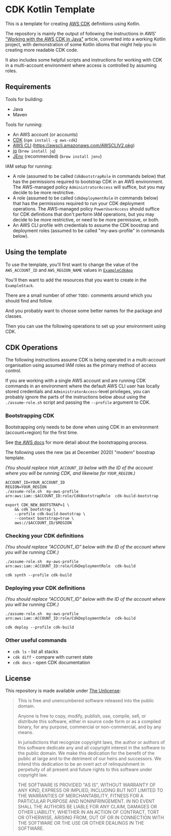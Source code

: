 # CDK Kotlin Template

This is a template for creating [AWS CDK](https://aws.amazon.com/cdk/) definitions using Kotlin. 

The repository is mainly the output of following the instructions in AWS' ["Working with the AWS CDK in Java"](https://docs.aws.amazon.com/cdk/latest/guide/work-with-cdk-java.html) article, converted into a working Kotlin project, with demonstration of some Kotlin idioms that might help you in creating more readable CDK code.

It also includes some helpful scripts and instructions for working with CDK in a multi-account environment where access is controlled by assuming roles.

## Requirements

Tools for building:
* Java
* Maven

Tools for running:
* An AWS account (or accounts)
* [CDK](https://docs.aws.amazon.com/cdk/latest/guide/home.html) (`npm install -g aws-cdk`)
* [AWS CLI](https://aws.amazon.com/cli/) (https://awscli.amazonaws.com/AWSCLIV2.pkg)
* [jq](https://stedolan.github.io/jq/) (`brew install jq`)
* [JEnv](https://www.jenv.be/) (recommended) (`brew install jenv`)

IAM setup for running:
* A role (assumed to be called `CdkBootstrapRole` in commands below) that has the permissions required to bootstrap CDK in an AWS environment. The AWS-managed policy `AdministratorAccess` will suffice, but you may decide to be more restrictive. 
* A role (assumed to be called `CdkDeploymentRole` in commands below) that has the permissions required to run your CDK deployment operations. The AWS-managed policy `PowerUserAccess` should suffice for CDK definitions that don't perform IAM operations, but you may decide to be more restrictive, or need to be more permissive, or both.
* An AWS CLI profile with credentials to assume the CDK boostrap and deployment roles (assumed to be called "my-aws-profile" in commands below).

## Using the template

To use the template, you'll first want to change the value of the `AWS_ACCOUNT_ID` and `AWS_REGION_NAME` values in [`ExampleCdkApp`](./src/main/kotlin/com/example/cdk/ExampleCdkApp.kt)

You'll then want to add the resources that you want to create in the `ExampleStack`.

There are a small number of other `TODO:` comments around which you should find and follow.

And you probably want to choose some better names for the package and classes.

Then you can use the following operations to set up your environment using CDK.

## CDK Operations

The following instructions assume CDK is being operated in a multi-account organisation using assumed IAM roles as the primary method of access control.

If you are working with a single AWS account and are running CDK commands in an environment where the default AWS CLI user has locally stored credentials and `AdministratorAccess`-level privileges, you can probably ignore the parts of the instructions below about using the `./assume-role.sh` script and passing the `--profile` argument to CDK.

### Bootstrapping CDK

Bootstrapping only needs to be done when using CDK in an environment (account+region) for the first time.

See [the AWS docs](https://docs.aws.amazon.com/cdk/latest/guide/bootstrapping.html)
for more detail about the bootstrapping process.

The following uses the new (as at December 2020) "modern" boostrap template. 

*(You should replace `YOUR_ACCOUNT_ID` below with the ID of the account where you will be running CDK, and likewise for `YOUR_REGION`.)*

```shell script
ACCOUNT_ID=YOUR_ACCOUNT_ID
REGION=YOUR_REGION
./assume-role.sh  my-aws-profile  arn:aws:iam::$ACCOUNT_ID:role/CdkBootstrapRole  cdk-build-bootstrap

export CDK_NEW_BOOTSTRAP=1 \
    && cdk bootstrap \
    --profile cdk-build-bootstrap \
    --context bootstrap=true \
    aws://$ACCOUNT_ID/$REGION
```

### Checking your CDK definitions

*(You should replace "ACCOUNT_ID" below with the ID of the account where you will be running CDK.)*
```
./assume-role.sh  my-aws-profile  arn:aws:iam::ACCOUNT_ID:role/CdkDeploymentRole  cdk-build

cdk synth --profile cdk-build
```

### Deploying your CDK definitions

*(You should replace "ACCOUNT_ID" below with the ID of the account where you will be running CDK.)*
```
./assume-role.sh  my-aws-profile  arn:aws:iam::ACCOUNT_ID:role/CdkDeploymentRole  cdk-build

cdk deploy --profile cdk-build
```

### Other useful commands

 * `cdk ls` - list all stacks
 * `cdk diff` - compare with current state
 * `cdk docs` - open CDK documentation
 
 ## License
 
 This repository is made available under [The Unlicense](https://opensource.org/licenses/unlicense):
 
> This is free and unencumbered software released into the public domain.
> 
> Anyone is free to copy, modify, publish, use, compile, sell, or distribute this software, either in source code form or as a compiled binary, for any purpose, commercial or non-commercial, and by any means.
> 
> In jurisdictions that recognize copyright laws, the author or authors of this software dedicate any and all copyright interest in the software to the public domain.
> We make this dedication for the benefit of the public at large and to the detriment of our heirs and successors.
> We intend this dedication to be an overt act of relinquishment in perpetuity of all present and future rights to this software under copyright law.
> 
> THE SOFTWARE IS PROVIDED "AS IS", WITHOUT WARRANTY OF ANY KIND, EXPRESS OR IMPLIED, INCLUDING BUT NOT LIMITED TO THE WARRANTIES OF MERCHANTABILITY, FITNESS FOR A PARTICULAR PURPOSE AND NONINFRINGEMENT.
> IN NO EVENT SHALL THE AUTHORS BE LIABLE FOR ANY CLAIM, DAMAGES OR OTHER LIABILITY, WHETHER IN AN ACTION OF CONTRACT, TORT OR OTHERWISE, ARISING FROM, OUT OF OR IN CONNECTION WITH THE SOFTWARE OR THE USE OR OTHER DEALINGS IN THE SOFTWARE.
